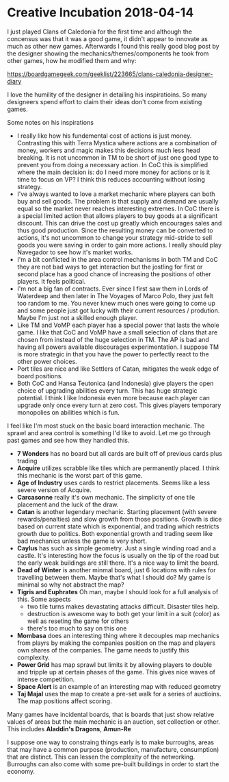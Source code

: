 
# Creative Incubation 2018-04-14

I just played Clans of Caledonia for the first time and although the concensus was that it was a good game, it didn't appear to innovate as much as other new games. Afterwards I found this really good blog post by the designer showing the mechanics/themes/components he took from other games, how he modified them and why:

https://boardgamegeek.com/geeklist/223665/clans-caledonia-designer-diary

I love the humility of the designer in detailing his inspiratioins. So many designeers spend effort to claim their ideas don't come from existing games.

Some notes on his inspirations

* I really like how his fundemental cost of actions is just money. Contrasting this with Terra Mystica where actions are a combination of money, workers and magic makes this decisions much less head breaking. It is not uncommon in TM to be short of just one good type to prevent you from doing a necessary action. In CoC this is simplified where the main decision is: do I need more money for actions or is it time to focus on VP? I think this reduces accounting without losing strategy.
* I've always wanted to love a market mechanic where players can both buy and sell goods. The problem is that supply and demand are usually equal so the market never reaches interesting extremes. In CoC there is a special limited action that allows players to buy goods at a significant discount. This can drive the cost up greatly which encourages sales and thus good production. Since the resulting money can be converted to actions, it's not uncommon to change your strategy mid-stride to sell goods you were saving in order to gain more actions. I really should play Navegador to see how it's market works.
* I'm a bit conflicted in the area control mechanisms in both TM and CoC they are not bad ways to get interaction but the jostling for first or second place has a good chance of increasing the positions of other players. It feels political.
* I'm not a big fan of contracts. Ever since I first saw them in Lords of Waterdeep and then later in The Voyages of Marco Polo, they just felt too random to me. You never knew much ones were going to come up and some people just got lucky with their current resources / prodution. Maybe I'm just not a skilled enough player.
* Like TM and VoMP each player has a special power that lasts the whole game. I like that CoC and VoMP have a small selection of clans that are chosen from instead of the huge selection in TM. The AP is bad and having all powers available discourages experimentation. I suppose TM is more strategic in that you have the power to perfectly react to the other power choices.
* Port tiles are nice and like Settlers of Catan, mitigates the weak edge of board positions.
* Both CoC and Hansa Teutonica (and Indonesia) give players the open choice of upgrading abilities every turn. This has huge strategic potential. I think I like Indonesia even more because each player can upgrade only once every turn at zero cost. This gives players temporary monopolies on abilities which is fun.

I feel like I'm most stuck on the basic board interaction mechanic. The sprawl and area control is something I'd like to avoid. Let me go through past games and see how they handled this.

* **7 Wonders** has no board but all cards are built off of previous cards plus trading
* **Acquire** utilizes scrabble like tiles which are permanently placed. I think this mechanic is the worst part of this game.
* **Age of Industry** uses cards to restrict placements. Seems like a less severe version of Acquire.
* **Carcasonne** really it's own mechanic. The simplicity of one tile placement and the luck of the draw.
* **Catan** is another legendary mechanic. Starting placement (with severe rewards/penalties) and slow growth from those positions. Growth is dice based on current state which is exponential, and trading which restricts growth due to politics. Both exponential growth and trading seem like bad mechanics unless the game is very short.
* **Caylus** has such as simple geometry. Just a single winding road and a castle. It's interesting how the focus is usually on the tip of the road but the early weak buildings are still there. It's a nice way to limit the board.
* **Dead of Winter** is another minmal board, just 6 locations with rules for travelling between them. Maybe that's what I should do? My game is minimal so why not abstract the map?
* **Tigris and Euphrates** Oh man, maybe I should look for a full analysis of this. Some aspects
  * two tile turns makes devastating attacks difficult. Disaster tiles help.
  * destruction is awesome way to both get your limit in a suit (color) as well as reseting the game for others
  * there's too much to say on this one
* **Mombasa** does an interesting thing where it decouples map mechanics from playrs by making the companies position on the map and players own shares of the companies. The game needs to justify this complexity.
* **Power Grid** has map sprawl but limits it by allowing players to double and tripple up at certain phases of the game. This gives nice waves of intense competition.
* **Space Alert** is an example of an interesting map with reduced geometry
* **Taj Majal** uses the map to create a pre-set walk for a series of auctioins. The map positions affect scoring.

Many games have incidental boards, that is boards that just show relative values of areas but the main mechanic is an auction, set collection or other. This includes **Aladdin's Dragons**, **Amun-Re**

I suppose one way to constraing things early is to make burroughs, areas that may have a common purpose (production, manufacture, consumption) that are distinct. This can lessen the complexity of the networking. Burroughs can also come with some pre-built buildings in order to start the economy.

